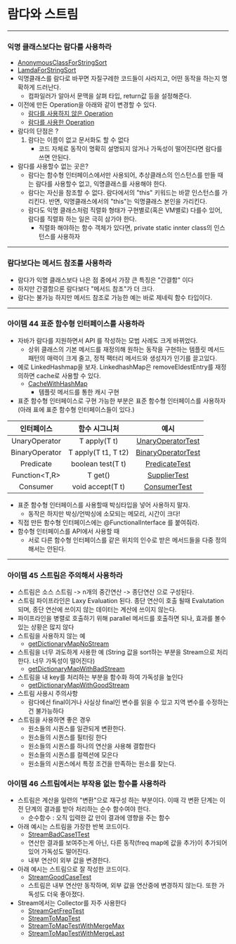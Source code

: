 # 람다와 스트림

---

### 익명 클래스보다는 람다를 사용하라
- [AnonymousClassForStringSort](https://github.com/jhsong2580/Reading/blob/master/effectivejava/src/test/java/ch07/Example.java)
- [LamdaForStringSort](https://github.com/jhsong2580/Reading/blob/master/effectivejava/src/test/java/ch07/Example.java)
- 익명클래스를 람다로 바꾸면 자질구레한 코드들이 사라지고, 어떤 동작을 하는지 명확하게 드러난다. 
  - 컴파일러가 알아서 문맥을 살펴 타입, return값 등을 설정해준다. 
- 이전에 만든 Operation을 아래와 같이 변경할 수 있다. 
  - [람다를 사용하지 않은 Operation](https://github.com/jhsong2580/Reading/blob/master/effectivejava/src/main/java/domain/ch06/item38/BasicOperation.java)
  - [람다를 사용한 Operation](https://github.com/jhsong2580/Reading/blob/master/effectivejava/src/main/java/domain/ch07/item42/BasicOperationWithLamda.java)
- 람다의 단점은 ?
  1. 람다는 이름이 없고 문서화도 할 수 없다
     - 코드 자체로 동작이 명확히 설명되지 않거나 가독성이 떨어진다면 람다를 쓰면 안된다. 
- 람다를 사용할수 없는 곳은?
  - 람다는 함수형 인터페이스에서만 사용되어, 추상클래스의 인스턴스를 만들 때는 람다를 사용할수 없고, 익명클래스를 사용해야 한다. 
  - 람다는 자신을 참조할 수 없다. 람다에서의 "this" 키워드는 바깥 인스턴스를 가리킨다. 반면, 익명클래스에서의 "this"는 익명클래스 본인을 가리킨다. 
  - 람다도 익명 클래스처럼 직렬화 형태가 구현별로(혹은 VM별로) 다를수 있어, 람다를 직렬화 하는 일은 극히 삼가야 한다. 
    - 직렬화 해야하는 함수 객체가 있다면, private static innter class의 인스턴스를 사용하자 

---
### 람다보다는 메서드 참조를 사용하라
- 람다가 익명 클래스보다 나은 점 중에서 가장 큰 특징은 "간결함" 이다
- 하지만 간결함으론 람다보다 "메서드 참조"가 더 크다.
- 람다는 불가능 하지만 메서드 참조로 가능한 예는 바로 제네릭 함수 타입이다. 
---
### 아이템 44 표준 함수형 인터페이스를 사용하라 
- 자바가 람다를 지원하면서 API 를 작성하는 모법 사례도 크게 바뀌었다. 
  - 상위 클래스의 기본 메서드를 재정의해 원하는 동작을 구현하는 템플릿 메서드 패턴의 매력이 크게 줄고, 정적 팩터리 메서드와 생성자가 인기를 끌고있다. 
- 예로 LinkedHashmap을 보자. LinkedhashMap은 removeEldestEntry를 재정의하면 cache로 사용할 수 있다. 
  - [CacheWithHashMap](https://github.com/jhsong2580/Reading/blob/master/effectivejava/src/test/java/ch07/Example.java)
    - 템플릿 메서드를 통한 캐시 구현 
- 표준 함수형 인터페이스로 구현 가능한 부분은 표준 함수형 인터페이스를 사용하자 (아래 표에 표준 함수형 인터페이스들이 있다.)

|       인터페이스       |       함수 시그니처       |                           예시                           |
|:-----------------:|:-------------------:|:------------------------------------------------------:|
| UnaryOperator<T>  |    T apply(T t)     | [UnaryOperatorTest](https://github.com/jhsong2580/Reading/blob/master/effectivejava/src/test/java/ch07/Example.java) |
| BinaryOperator<T> | T apply(T t1, T t2) |[BinaryOperatorTest](https://github.com/jhsong2580/Reading/blob/master/effectivejava/src/test/java/ch07/Example.java)                                                        |
|   Predicate<T>    |  boolean test(T t)  |[PredicateTest](https://github.com/jhsong2580/Reading/blob/master/effectivejava/src/test/java/ch07/Example.java)                                                        |
|   Function<T,R>   |       T get()       |[SupplierTest](https://github.com/jhsong2580/Reading/blob/master/effectivejava/src/test/java/ch07/Example.java)                                                        |
|    Consumer<T>    |  void accept(T t)   |[ConsumerTest](https://github.com/jhsong2580/Reading/blob/master/effectivejava/src/test/java/ch07/Example.java)                                                        |

- 표준 함수형 인터페이스를 사용할때 박싱타입을 넣어 사용하지 말자. 
  - 동작은 하지만 박싱/언박싱에 소모되는 메모리, 시간이 크다! 
- 직접 만든 함수형 인터페이스에는 @FunctionalInterface 를 붙여줘라. 
- 함수형 인터페이스를 API에서 사용할 때 
  - 서로 다른 함수형 인터페이스를 같은 위치의 인수로 받은 메서드들을 다중 정의해서는 안된다. 

---
### 아이템 45 스트림은 주의해서 사용하라 
- 스트림은 소스 스트림 -> n개의 중간연산 -> 종단연산 으로 구성된다. 
- 스트림 파이프라인은 Laxy Evaluation 된다. 종단 연산이 호출 될때 Evalutation되며, 종단 연산에 쓰이지 않는 데이터는 계산에 쓰이지 않는다. 
- 파이프라인을 병렬로 호출하기 위해 parallel 메서드를 호출하면 되나, 효과를 볼수있는 상황은 많지 않다 
- 스트림을 사용하지 않는 예 
  - [getDictionaryMapNoStream](https://github.com/jhsong2580/Reading/blob/master/effectivejava/src/main/java/domain/ch07/Item45/Anagrams.java)
- 스트림을 너무 과도하게 사용한 예 (String 값을 sort하는 부분을 Stream으로 처리한다. 너무 가독성이 떨어진다)
  - [getDictionaryMapWithBadStream](https://github.com/jhsong2580/Reading/blob/master/effectivejava/src/main/java/domain/ch07/Item45/Anagrams.java)
- 스트림을 내 key를 처리하는 부분을 함수화 하여 가독성을 높인다 
  - [getDictionaryMapWithGoodStream](https://github.com/jhsong2580/Reading/blob/master/effectivejava/src/main/java/domain/ch07/Item45/Anagrams.java)
- 스트림 사용시 주의사항 
  - 람다에선 final이거나 사실상 final인 변수를 읽을 수 있고 지역 변수를 수정하는건 불가능하다 
- 스트림을 사용하면 좋은 경우 
  - 원소들의 시퀀스를 일관되게 변환한다. 
  - 원소들의 시퀀스를 필터링 한다 
  - 원소들의 시퀀스를 하나의 연산을 사용해 결합한다 
  - 원소들의 시퀀스를 컬렉션에 모은다 
  - 원소들의 시퀀스에서 특정 조건을 만족하는 원소를 찾는다.

### 아이템 46 스트림에서는 부작용 없는 함수를 사용하라 
- 스트림은 계산을 일련의 "변환"으로 재구성 하는 부분이다. 이때 각 변환 단계는 이전 단계의 결과를 받아 처리하는 순수 함수여야 한다. 
  - 순수함수 : 오직 입력한 값 만이 결과에 영향을 주는 함수
- 아래 예시는 스트림을 가장한 반복 코드이다. 
  - [StreamBadCase1Test](https://github.com/jhsong2580/Reading/blob/master/effectivejava/src/test/java/ch07/Example.java)
  - 연산한 결과를 보여주는게 아닌, 다른 동작(freq map에 값을 추가)이 추가되어 있어 가독성도 떨어진다. 
  - 내부 연산이 외부 값을 변경한다. 
- 아래 예시는 스트림으로 잘 작성한 코드이다.
  - [StreamGoodCaseTest](https://github.com/jhsong2580/Reading/blob/master/effectivejava/src/test/java/ch07/Example.java)
  - 스트림은 내부 연산만 동작하며, 외부 값을 연산중에 변경하지 않는다. 또한 가독성도 더욱 좋아졌다. 
- Stream에서는 Collector를 자주 사용한다 
  - [StreamGetFreqTest](https://github.com/jhsong2580/Reading/blob/master/effectivejava/src/test/java/ch07/Example.java)
  - [StreamToMapTest](https://github.com/jhsong2580/Reading/blob/master/effectivejava/src/test/java/ch07/Example.java)
  - [StreamToMapTestWithMergeMax](https://github.com/jhsong2580/Reading/blob/master/effectivejava/src/test/java/ch07/Example.java)
  - [StreamToMapTestWithMergeLast](https://github.com/jhsong2580/Reading/blob/master/effectivejava/src/test/java/ch07/Example.java)